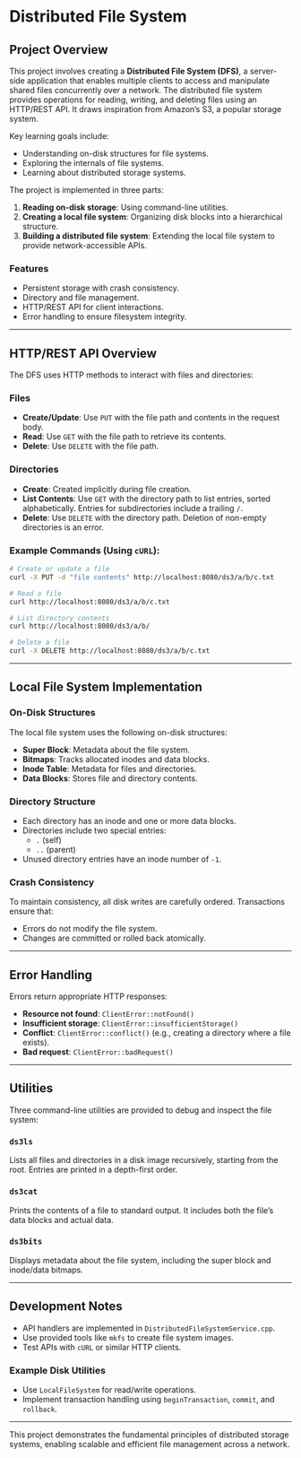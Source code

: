 # Distributed File System

## Project Overview
This project involves creating a **Distributed File System (DFS)**, a server-side application that enables multiple clients to access and manipulate shared files concurrently over a network. The distributed file system provides operations for reading, writing, and deleting files using an HTTP/REST API. It draws inspiration from Amazon’s S3, a popular storage system.

Key learning goals include:
- Understanding on-disk structures for file systems.
- Exploring the internals of file systems.
- Learning about distributed storage systems.

The project is implemented in three parts:
1. **Reading on-disk storage**: Using command-line utilities.
2. **Creating a local file system**: Organizing disk blocks into a hierarchical structure.
3. **Building a distributed file system**: Extending the local file system to provide network-accessible APIs.

### Features
- Persistent storage with crash consistency.
- Directory and file management.
- HTTP/REST API for client interactions.
- Error handling to ensure filesystem integrity.

---

## HTTP/REST API Overview
The DFS uses HTTP methods to interact with files and directories:

### Files
- **Create/Update**: Use `PUT` with the file path and contents in the request body.
- **Read**: Use `GET` with the file path to retrieve its contents.
- **Delete**: Use `DELETE` with the file path.

### Directories
- **Create**: Created implicitly during file creation.
- **List Contents**: Use `GET` with the directory path to list entries, sorted alphabetically. Entries for subdirectories include a trailing `/`.
- **Delete**: Use `DELETE` with the directory path. Deletion of non-empty directories is an error.

### Example Commands (Using `cURL`):
```bash
# Create or update a file
curl -X PUT -d "file contents" http://localhost:8080/ds3/a/b/c.txt

# Read a file
curl http://localhost:8080/ds3/a/b/c.txt

# List directory contents
curl http://localhost:8080/ds3/a/b/

# Delete a file
curl -X DELETE http://localhost:8080/ds3/a/b/c.txt
```

---

## Local File System Implementation
### On-Disk Structures
The local file system uses the following on-disk structures:
- **Super Block**: Metadata about the file system.
- **Bitmaps**: Tracks allocated inodes and data blocks.
- **Inode Table**: Metadata for files and directories.
- **Data Blocks**: Stores file and directory contents.

### Directory Structure
- Each directory has an inode and one or more data blocks.
- Directories include two special entries:
  - `.` (self)
  - `..` (parent)
- Unused directory entries have an inode number of `-1`.

### Crash Consistency
To maintain consistency, all disk writes are carefully ordered. Transactions ensure that:
- Errors do not modify the file system.
- Changes are committed or rolled back atomically.

---

## Error Handling
Errors return appropriate HTTP responses:
- **Resource not found**: `ClientError::notFound()`
- **Insufficient storage**: `ClientError::insufficientStorage()`
- **Conflict**: `ClientError::conflict()` (e.g., creating a directory where a file exists).
- **Bad request**: `ClientError::badRequest()`

---

## Utilities
Three command-line utilities are provided to debug and inspect the file system:

### `ds3ls`
Lists all files and directories in a disk image recursively, starting from the root. Entries are printed in a depth-first order.

### `ds3cat`
Prints the contents of a file to standard output. It includes both the file’s data blocks and actual data.

### `ds3bits`
Displays metadata about the file system, including the super block and inode/data bitmaps.

---

## Development Notes
- API handlers are implemented in `DistributedFileSystemService.cpp`.
- Use provided tools like `mkfs` to create file system images.
- Test APIs with `cURL` or similar HTTP clients.

### Example Disk Utilities
- Use `LocalFileSystem` for read/write operations.
- Implement transaction handling using `beginTransaction`, `commit`, and `rollback`.

---

This project demonstrates the fundamental principles of distributed storage systems, enabling scalable and efficient file management across a network.


